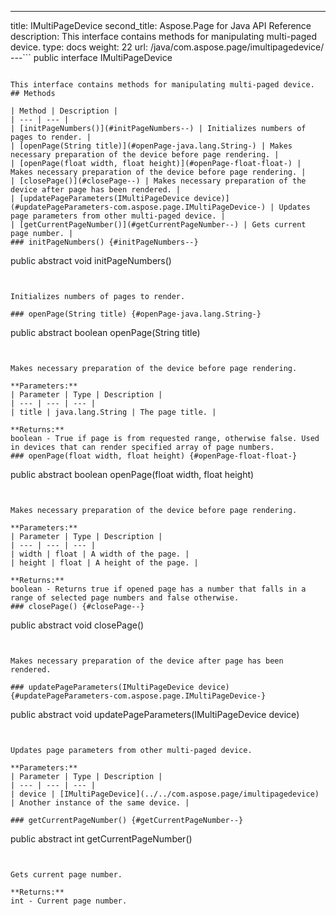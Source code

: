 ---
title: IMultiPageDevice
second_title: Aspose.Page for Java API Reference
description: This interface contains methods for manipulating multi-paged device.
type: docs
weight: 22
url: /java/com.aspose.page/imultipagedevice/
---```
public interface IMultiPageDevice
```

This interface contains methods for manipulating multi-paged device.
## Methods

| Method | Description |
| --- | --- |
| [initPageNumbers()](#initPageNumbers--) | Initializes numbers of pages to render. |
| [openPage(String title)](#openPage-java.lang.String-) | Makes necessary preparation of the device before page rendering. |
| [openPage(float width, float height)](#openPage-float-float-) | Makes necessary preparation of the device before page rendering. |
| [closePage()](#closePage--) | Makes necessary preparation of the device after page has been rendered. |
| [updatePageParameters(IMultiPageDevice device)](#updatePageParameters-com.aspose.page.IMultiPageDevice-) | Updates page parameters from other multi-paged device. |
| [getCurrentPageNumber()](#getCurrentPageNumber--) | Gets current page number. |
### initPageNumbers() {#initPageNumbers--}
```
public abstract void initPageNumbers()
```


Initializes numbers of pages to render.

### openPage(String title) {#openPage-java.lang.String-}
```
public abstract boolean openPage(String title)
```


Makes necessary preparation of the device before page rendering.

**Parameters:**
| Parameter | Type | Description |
| --- | --- | --- |
| title | java.lang.String | The page title. |

**Returns:**
boolean - True if page is from requested range, otherwise false. Used in devices that can render specified array of page numbers.
### openPage(float width, float height) {#openPage-float-float-}
```
public abstract boolean openPage(float width, float height)
```


Makes necessary preparation of the device before page rendering.

**Parameters:**
| Parameter | Type | Description |
| --- | --- | --- |
| width | float | A width of the page. |
| height | float | A height of the page. |

**Returns:**
boolean - Returns true if opened page has a number that falls in a range of selected page numbers and false otherwise.
### closePage() {#closePage--}
```
public abstract void closePage()
```


Makes necessary preparation of the device after page has been rendered.

### updatePageParameters(IMultiPageDevice device) {#updatePageParameters-com.aspose.page.IMultiPageDevice-}
```
public abstract void updatePageParameters(IMultiPageDevice device)
```


Updates page parameters from other multi-paged device.

**Parameters:**
| Parameter | Type | Description |
| --- | --- | --- |
| device | [IMultiPageDevice](../../com.aspose.page/imultipagedevice) | Another instance of the same device. |

### getCurrentPageNumber() {#getCurrentPageNumber--}
```
public abstract int getCurrentPageNumber()
```


Gets current page number.

**Returns:**
int - Current page number.
